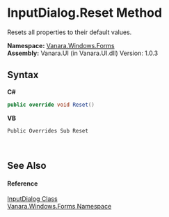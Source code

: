 # InputDialog.Reset Method 
 

Resets all properties to their default values.

**Namespace:**&nbsp;<a href="c580cf52-4028-70db-28d0-f9b1abc03861">Vanara.Windows.Forms</a><br />**Assembly:**&nbsp;Vanara.UI (in Vanara.UI.dll) Version: 1.0.3

## Syntax

**C#**<br />
``` C#
public override void Reset()
```

**VB**<br />
``` VB
Public Overrides Sub Reset
```

<br />

## See Also


#### Reference
<a href="6b02dff9-07d8-7a01-6c94-348f4256b77b">InputDialog Class</a><br /><a href="c580cf52-4028-70db-28d0-f9b1abc03861">Vanara.Windows.Forms Namespace</a><br />